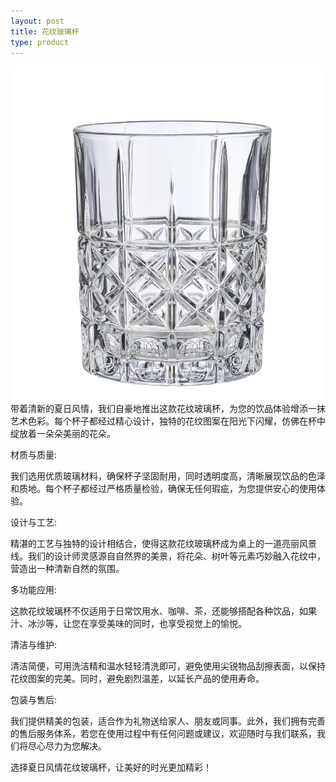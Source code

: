 ```yaml
---
layout: post
title: 花纹玻璃杯
type: product
---
```

![花纹杯](/img/花纹杯.jpg)
带着清新的夏日风情，我们自豪地推出这款花纹玻璃杯，为您的饮品体验增添一抹艺术色彩。每个杯子都经过精心设计，独特的花纹图案在阳光下闪耀，仿佛在杯中绽放着一朵朵美丽的花朵。

材质与质量:

我们选用优质玻璃材料，确保杯子坚固耐用，同时透明度高，清晰展现饮品的色泽和质地。每个杯子都经过严格质量检验，确保无任何瑕疵，为您提供安心的使用体验。

设计与工艺:

精湛的工艺与独特的设计相结合，使得这款花纹玻璃杯成为桌上的一道亮丽风景线。我们的设计师灵感源自自然界的美景，将花朵、树叶等元素巧妙融入花纹中，营造出一种清新自然的氛围。

多功能应用:

这款花纹玻璃杯不仅适用于日常饮用水、咖啡、茶，还能够搭配各种饮品，如果汁、冰沙等，让您在享受美味的同时，也享受视觉上的愉悦。

清洁与维护:

清洁简便，可用洗洁精和温水轻轻清洗即可，避免使用尖锐物品刮擦表面，以保持花纹图案的完美。同时，避免剧烈温差，以延长产品的使用寿命。

包装与售后:

我们提供精美的包装，适合作为礼物送给家人、朋友或同事。此外，我们拥有完善的售后服务体系，若您在使用过程中有任何问题或建议，欢迎随时与我们联系，我们将尽心尽力为您解决。

选择夏日风情花纹玻璃杯，让美好的时光更加精彩！
